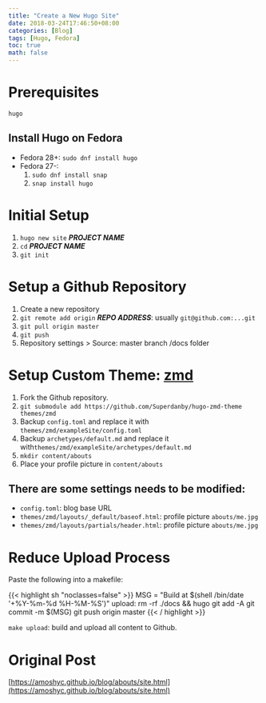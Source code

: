 ```yaml
---
title: "Create a New Hugo Site"
date: 2018-03-24T17:46:50+08:00
categories: [Blog]
tags: [Hugo, Fedora]
toc: true
math: false
---
```


# Prerequisites

`hugo`

## Install Hugo on Fedora

-	Fedora 28+: `sudo dnf install hugo`
-	Fedora 27-:
	1.	`sudo dnf install snap`
	2.	`snap install hugo`

# Initial Setup

1.	`hugo new site` ***PROJECT NAME***
2.	`cd` ***PROJECT NAME***
3.	`git init`

# Setup a Github Repository

1.	Create a new repository
2.	`git remote add origin` ***REPO ADDRESS***: usually `git@github.com:...git`
3.	`git pull origin master`
4.	`git push`
5.	Repository settings > Source: master branch /docs folder


# Setup Custom Theme: [zmd](https://github.com/Superdanby/hugo-zmd-theme)

1.	Fork the Github repository.
2.	`git submodule add https://github.com/Superdanby/hugo-zmd-theme themes/zmd`
3.	Backup `config.toml` and replace it with `themes/zmd/exampleSite/config.toml`
4.	Backup `archetypes/default.md` and replace it with`themes/zmd/exampleSite/archetypes/default.md`
5.	`mkdir content/abouts`
6.	Place your profile picture in `content/abouts`

## There are some settings needs to be modified:

-	`config.toml`: blog base URL
-	`themes/zmd/layouts/_default/baseof.html`: profile picture `abouts/me.jpg`
-	`themes/zmd/layouts/partials/header.html`: profile picture `abouts/me.jpg`

# Reduce Upload Process

Paste the following into a makefile:

{{< highlight sh "noclasses=false" >}}
MSG = "Build at $(shell /bin/date '+%Y-%m-%d %H-%M-%S')"
upload:
	rm -rf ./docs && hugo
	git add -A
	git commit -m $(MSG)
	git push origin master
{{< / highlight >}}

`make upload`: build and upload all content to Github.

# Original Post

[https://amoshyc.github.io/blog/abouts/site.html](https://amoshyc.github.io/blog/abouts/site.html)
